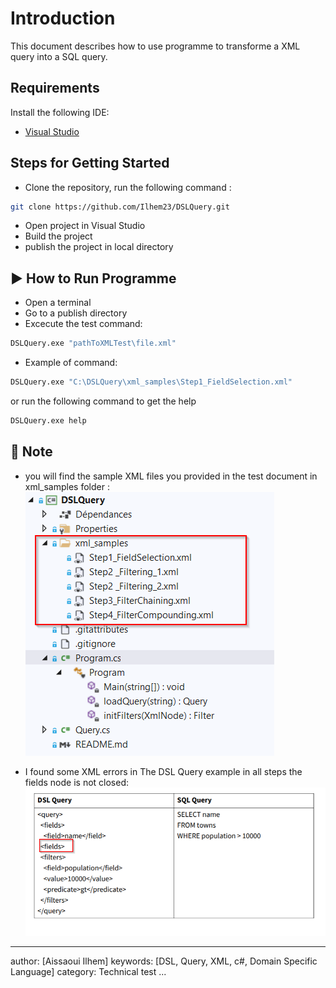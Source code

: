 
# Introduction
  
This document describes how to use programme to transforme a XML query into a SQL query.

## Requirements

Install the following IDE:
- [Visual Studio](https://visualstudio.microsoft.com/fr/)

## Steps for Getting Started
- Clone the repository, run the following command :
```bash
git clone https://github.com/Ilhem23/DSLQuery.git
```
- Open project in Visual Studio
- Build the project
- publish the project in local directory

## :arrow_forward: How to Run Programme
- Open a terminal
- Go to a publish directory
- Excecute the test command:
```bash
DSLQuery.exe "pathToXMLTest\file.xml"
```
- Example of command:
 ```bash
DSLQuery.exe "C:\DSLQuery\xml_samples\Step1_FieldSelection.xml"
```
or run the following command to get the help 
 ```bash
DSLQuery.exe help
```
## :no_entry_sign: Note

- you will find the sample XML files you provided in the test document in xml_samples folder : 
![Screenshot](xmlExample.png)

- I found some XML errors in The DSL Query example in all steps the fields node is not closed:
![Screenshot](error.png)


---

author: [Aissaoui Ilhem]
keywords: [DSL, Query, XML, c#, Domain Specific Language]
category: Technical test
...
